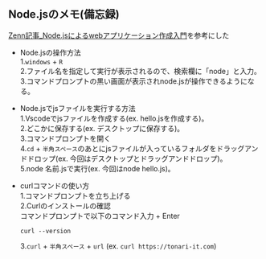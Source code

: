 ## Node.jsのメモ(備忘録)
[Zenn記事_Node.jsによるwebアプリケーション作成入門](https://zenn.dev/wkb/books/node-tutorial)を参考にした

- Node.jsの操作方法  
  1.`windows` + `R`  
  2.ファイル名を指定して実行が表示されるので、検索欄に「node」と入力。   
  3.コマンドプロンプトの黒い画面が表示されnode.jsが操作できるようになる。

- Node.jsでjsファイルを実行する方法   
  1.Vscodeでjsファイルを作成する(ex. hello.jsを作成する)。   
  2.どこかに保存する(ex. デスクトップに保存する)。   
  3.コマンドプロンプトを開く   
  4.`cd` + `半角スペース`のあとにjsファイルが入っているフォルダをドラッグアンドドロップ(ex. 今回はデスクトップとドラッグアンドドロップ)。   
  5.node 名前.jsで実行(ex. 今回はnode hello.js)。

- curlコマンドの使い方   
  1.コマンドプロンプトを立ち上げる   
  2.Curlのインストールの確認   
    コマンドプロンプトで以下のコマンド入力 + Enter
    ```
    curl --version
    ```
  3.`curl` + `半角スペース` + `url` (ex. `curl https://tonari-it.com`)



  



